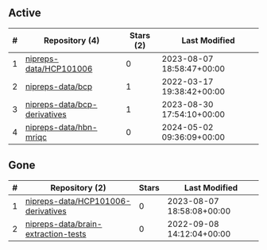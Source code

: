 ## Active
| # | Repository (4) | Stars (2) | Last Modified |
| --- | --- | --- | --- |
| 1 | [nipreps-data/HCP101006](https://gin.g-node.org/nipreps-data/HCP101006) | 0 | 2023-08-07 18:58:47+00:00 |
| 2 | [nipreps-data/bcp](https://gin.g-node.org/nipreps-data/bcp) | 1 | 2022-03-17 19:38:42+00:00 |
| 3 | [nipreps-data/bcp-derivatives](https://gin.g-node.org/nipreps-data/bcp-derivatives) | 1 | 2023-08-30 17:54:10+00:00 |
| 4 | [nipreps-data/hbn-mriqc](https://gin.g-node.org/nipreps-data/hbn-mriqc) | 0 | 2024-05-02 09:36:09+00:00 |

## Gone
| # | Repository (2) | Stars | Last Modified |
| --- | --- | --- | --- |
| 1 | [nipreps-data/HCP101006-derivatives](https://gin.g-node.org/nipreps-data/HCP101006-derivatives) | 0 | 2023-08-07 18:58:08+00:00 |
| 2 | [nipreps-data/brain-extraction-tests](https://gin.g-node.org/nipreps-data/brain-extraction-tests) | 0 | 2022-09-08 14:12:04+00:00 |
